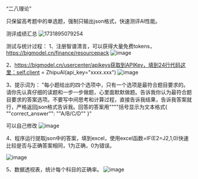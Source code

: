 “二八理论”

只保留高考题中的单选题，强制只输出json格式，快速测评AI性能。

测评成绩汇总
![1731895079254](https://github.com/user-attachments/assets/7c2cd57e-59bd-4ffe-8abb-12d6e93aecf7)

测试与统计过程：
1、注册智谱清言，可以获得大量免费tokens，https://bigmodel.cn/finance/resourcepack
![image](https://github.com/user-attachments/assets/38744eeb-f238-4f06-a73b-73188d44e39d)

2、https://bigmodel.cn/usercenter/apikeys获取到APIKey，填到24行代码这里：self.client = ZhipuAI(api_key="xxxx.xxx") 
![image](https://github.com/user-attachments/assets/945cc757-f23c-43a6-b427-0be1cc2e191e)

3、提示词为：
"每小题给出的四个选项中，只有一个选项是最符合题目要求的。请你先认真仔细的读题和一步一步做题，心里面默默做题。告诉我你认为最符合题目要求的答案选项。不要写中间思考和计算过程，直接告诉我结果，告诉我答案就行，严格返回json格式告诉我。回答的答案用""""括号显示为文本格式{
  ""correct_answer"": ""A/B/C/D""
}"

可以自己修改
![image](https://github.com/user-attachments/assets/c332c05f-8977-40d9-9953-7f5404b4e844)

4、程序运行提取json中的答案，填到excel，使用excel函数=IF(E2=J2,1,0)快速比较是否与正确答案相同，1为正确，0为错误。

![image](https://github.com/user-attachments/assets/98a49b9a-f9e0-4096-a746-b87eefad1028)

5、数据透视表，统计每个科目的正确率。
![image](https://github.com/user-attachments/assets/01268c86-f8eb-4983-8dfe-2a6e9cc863db)
